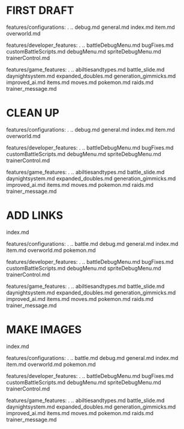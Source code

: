 # FIRST DRAFT
features/configurations:
.
..
debug.md
general.md
index.md
item.md
overworld.md

features/developer_features:
.
..
battleDebugMenu.md
bugFixes.md
customBattleScripts.md
debugMenu.md
spriteDebugMenu.md
trainerControl.md

features/game_features:
.
..
abiltiesandtypes.md
battle_slide.md
daynightsystem.md
expanded_doubles.md
generation_gimmicks.md
improved_ai.md
items.md
moves.md
pokemon.md
raids.md
trainer_message.md

# CLEAN UP
features/configurations:
.
..
debug.md
general.md
index.md
item.md
overworld.md

features/developer_features:
.
..
battleDebugMenu.md
bugFixes.md
customBattleScripts.md
debugMenu.md
spriteDebugMenu.md
trainerControl.md

features/game_features:
.
..
abiltiesandtypes.md
battle_slide.md
daynightsystem.md
expanded_doubles.md
generation_gimmicks.md
improved_ai.md
items.md
moves.md
pokemon.md
raids.md
trainer_message.md

# ADD LINKS
index.md

features/configurations:
.
..
battle.md
debug.md
general.md
index.md
item.md
overworld.md
pokemon.md

features/developer_features:
.
..
battleDebugMenu.md
bugFixes.md
customBattleScripts.md
debugMenu.md
spriteDebugMenu.md
trainerControl.md

features/game_features:
.
..
abiltiesandtypes.md
battle_slide.md
daynightsystem.md
expanded_doubles.md
generation_gimmicks.md
improved_ai.md
items.md
moves.md
pokemon.md
raids.md
trainer_message.md

# MAKE IMAGES
index.md

features/configurations:
.
..
battle.md
debug.md
general.md
index.md
item.md
overworld.md
pokemon.md

features/developer_features:
.
..
battleDebugMenu.md
bugFixes.md
customBattleScripts.md
debugMenu.md
spriteDebugMenu.md
trainerControl.md

features/game_features:
.
..
abiltiesandtypes.md
battle_slide.md
daynightsystem.md
expanded_doubles.md
generation_gimmicks.md
improved_ai.md
items.md
moves.md
pokemon.md
raids.md
trainer_message.md
